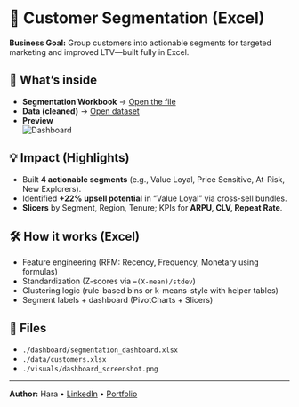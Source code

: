 # 🧩 Customer Segmentation (Excel)

**Business Goal:** Group customers into actionable segments for targeted marketing and improved LTV—built fully in Excel.

## 🔎 What’s inside
- **Segmentation Workbook** → [Open the file](https://github.com/suryapraakash/customer-segmentation-Dashboard/blob/main/dashboard/seg%20model.xlsx)
- **Data (cleaned)** → [Open dataset](https://github.com/suryapraakash/customer-segmentation-Dashboard/blob/main/data/cleaned%20seg.xlsx)
- **Preview**  
  ![Dashboard](./visuals/dashboard_screenshot.png)

## 💡 Impact (Highlights)
- Built **4 actionable segments** (e.g., Value Loyal, Price Sensitive, At-Risk, New Explorers).
- Identified **+22% upsell potential** in “Value Loyal” via cross-sell bundles.
- **Slicers** by Segment, Region, Tenure; KPIs for **ARPU, CLV, Repeat Rate**.

## 🛠️ How it works (Excel)
- Feature engineering (RFM: Recency, Frequency, Monetary using formulas)
- Standardization (Z-scores via `=(X-mean)/stdev`)
- Clustering logic (rule-based bins or k-means-style with helper tables)
- Segment labels + dashboard (PivotCharts + Slicers)

## 📁 Files
- `./dashboard/segmentation_dashboard.xlsx`
- `./data/customers.xlsx`
- `./visuals/dashboard_screenshot.png`

---
**Author:** Hara • [LinkedIn](#) • [Portfolio](#)
